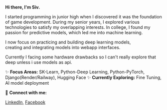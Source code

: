 __Hi there, I'm Siv.__

I started programming in junior high when I discovered it was the foundation of game development. During my senior years, I explored various technologies to satisfy my overlapping interests. In college, I found my passion for predictive models, which led me into machine learning.

I now focus on practicing and building deep learning models,  
creating and integrating models into webapp interfaces.

Currently I facing some hardware drawbacks so I can't really explore that deep unless i use models as api.

✨ __Focus Areas:__ SK-Learn, Python-Deep Learning, Python-PyTorch, Django(Render/Railway), Hugging Face
✨ __Currently Exploring:__ Fine Tuning, AI model deployment 

📌 __Connect with me:__    
<!--[GitHub](https://github.com/padrigon-lynbert) | -->
[LinkedIn](https://www.linkedin.com/in/lynbert-padrigon/), [Facebook](https://www.facebook.com/siv.padrigon.fb/)

